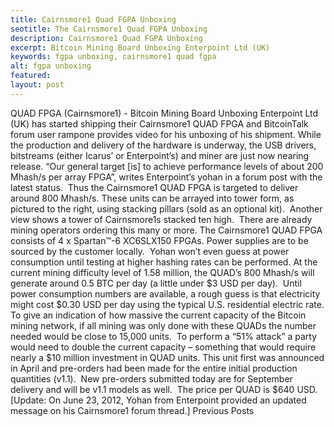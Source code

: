 ```yaml
---
title: Cairnsmore1 Quad FGPA Unboxing
seotitle: The Cairnsmore1 Quad FGPA Unboxing
description: Cairnsmore1 Quad FGPA Unboxing
excerpt: Bitcoin Mining Board Unboxing Enterpoint Ltd (UK) 
keywords: fgpa unboxing, cairnsmore1 quad fgpa
alt: fgpa unboxing
featured: 
layout: post
---
```

QUAD FPGA (Cairnsmore1) - Bitcoin Mining Board Unboxing
Enterpoint Ltd (UK) has started shipping their Cairnsmore1 QUAD FPGA and BitcoinTalk forum user rampone provides video for his unboxing of his shipment.
While the production and delivery of the hardware is underway, the USB drivers, bitstreams (either Icarus’ or Enterpoint’s) and miner are just now nearing release.
“Our general target [is] to achieve performance levels of about 200 Mhash/s per array FPGA”, writes Enterpoint’s yohan in a forum post with the latest status.  Thus the Cairnsmore1 QUAD FPGA is targeted to deliver around 800 Mhash/s.
These units can be arrayed into tower form, as pictured to the right, using stacking pillars (sold as an optional kit).  Another view shows a tower of Cairnsmore1s stacked ten high.  There are already mining operators ordering this many or more.
The Cairnsmore1 QUAD FPGA consists of 4 x Spartan™-6 XC6SLX150 FPGAs. Power supplies are to be sourced by the customer locally.  Yohan won’t even guess at power consumption until testing at higher hashing rates can be performed.
At the current mining difficulty level of 1.58 million, the QUAD’s 800 Mhash/s will generate around 0.5 BTC per day (a little under $3 USD per day).  Until power consumption numbers are available, a rough guess is that electricity might cost $0.30 USD per day using the typical U.S. residential electric rate.
To give an indication of how massive the current capacity of the Bitcoin mining network, if all mining was only done with these QUADs the number needed would be close to 15,000 units.  To perform a “51% attack” a party would need to double the current capacity – something that would require nearly a $10 million investment in QUAD units.
This unit first was announced in April and pre-orders had been made for the entire initial production quantities (v1.1).  New pre-orders submitted today are for September delivery and will be v1.1 models as well.  The price per QUAD is $640 USD.
[Update: On June 23, 2012, Yohan from Enterpoint provided an updated message on his Cairnsmore1 forum thread.]
Previous Posts

